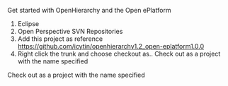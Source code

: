 Get started with OpenHierarchy and the Open ePlatform

1. Eclipse
2. Open Perspective SVN Repositories
3. Add this project as reference https://github.com/icytin/openhierarchy1.2_open-eplatform1.0.0
4. Right click the trunk and choose checkout as.. Check out as a project with the name specified

Check out as a project with the name specified
